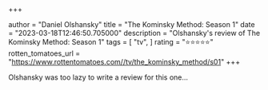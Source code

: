 +++

author = "Daniel Olshansky"
title = "The Kominsky Method: Season 1"
date = "2023-03-18T12:46:50.705000"
description = "Olshansky's review of The Kominsky Method: Season 1"
tags = [
    "tv",
]
rating = "⭐⭐⭐⭐⭐"
rotten_tomatoes_url = "https://www.rottentomatoes.com//tv/the_kominsky_method/s01"
+++

Olshansky was too lazy to write a review for this one...


